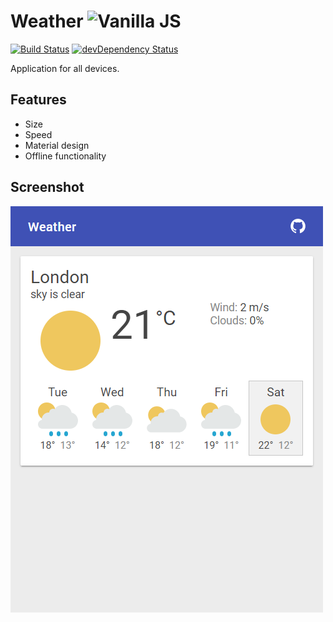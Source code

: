 # Weather ![Vanilla JS](http://vanilla-js.com/assets/button.png)

[![Build Status](https://travis-ci.com/alik0211/weather.svg?branch=master&style=flat-square)](https://travis-ci.com/alik0211/weather)
[![devDependency Status](https://img.shields.io/david/dev/alik0211/weather.svg?label=devDeps&style=flat-square)](https://david-dm.org/alik0211/weather?type=dev)

Application for all devices.

## Features
- Size
- Speed
- Material design
- Offline functionality

## Screenshot
![Screenshot](screenshot.png)
